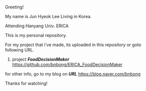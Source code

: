Greeting!

My name is Jun Hyeok Lee Living in Korea.

Attending Hanyang Univ. ERICA


This is my personal repository.

For my project that i've made, its uploaded in this repository or goto following URL.

1. project ***FoodDecisionMaker***  https://github.com/bnbong/ERICA_FoodDecisionMaker


for other info, go to my blog on ***URL*** https://blog.naver.com/bnbong

Thanks for watching!
